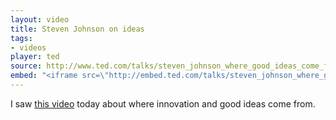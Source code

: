 ```yaml
---
layout: video
title: Steven Johnson on ideas
tags:
- videos
player: ted
source: http://www.ted.com/talks/steven_johnson_where_good_ideas_come_from.html
embed: "<iframe src=\"http://embed.ted.com/talks/steven_johnson_where_good_ideas_come_from.html\" seamless allowfullscreen></iframe>"
---
```


I saw [this video][1] today about where innovation and good ideas come from.

[1]: http://www.ted.com/talks/steven_johnson_where_good_ideas_come_from.html
